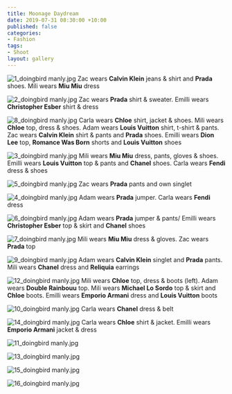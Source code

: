```yaml
---
title: Moonage Daydream
date: 2019-07-31 08:30:00 +10:00
published: false
categories:
- Fashion
tags:
- Shoot
layout: gallery
---
```


![1_doingbird manly.jpg](/uploads/1_doingbird%20manly.jpg)
Zac wears **Calvin Klein** jeans & shirt and **Prada** shoes. Mili wears **Miu Miu** dress

![2_doingbird manly.jpg](/uploads/2_doingbird%20manly.jpg)
Zac wears **Prada** shirt & sweater. Emilli wears **Christopher Esber** shirt & dress

![8_doingbird manly.jpg](/uploads/8_doingbird%20manly.jpg)
Carla wears **Chloe** shirt, jacket & shoes. Mili wears **Chloe** top, dress & shoes. Adam wears **Louis Vuitton** shirt, t-shirt & pants. Zac wears **Calvin Klein** shirt & pants and **Prada** shoes. Emilli wears **Dion Lee** top, **Romance Was Born** shorts and **Louis Vuitton** shoes

![3_doingbird manly.jpg](/uploads/3_doingbird%20manly.jpg)
Mili wears **Miu Miu** dress, pants, gloves & shoes. Emilli wears **Louis Vuitton** top & pants and **Chanel** shoes. Carla wears **Fendi** dress & shoes

![5_doingbird manly.jpg](/uploads/5_doingbird%20manly.jpg)
Zac wears **Prada** pants and own singlet

![4_doingbird manly.jpg](/uploads/4_doingbird%20manly.jpg)
Adam wears **Prada** jumper. Carla wears **Fendi** dress

![6_doingbird manly.jpg](/uploads/6_doingbird%20manly.jpg)
Adam wears **Prada** jumper & pants/ Emilli wears **Christopher Esber** top & skirt and **Chanel** shoes

![7_doingbird manly.jpg](/uploads/7_doingbird%20manly.jpg)
Mili wears **Miu Miu** dress & gloves. Zac wears **Prada** top

![9_doingbird manly.jpg](/uploads/9_doingbird%20manly.jpg)
Adam wears **Calvin Klein** singlet and **Prada** pants. Mili wears **Chanel** dress and **Reliquia** earrings

![12_doingbird  manly.jpg](/uploads/12_doingbird%20%20manly.jpg)
Mili wears **Chloe** top, dress & boots (left). Adam wears **Double Rainbouu** top. Mili wears **Michael Lo Sordo** top & skirt and **Chloe** boots. Emilli wears **Emporio Armani** dress and **Louis Vuitton** boots

![10_doingbird manly.jpg](/uploads/10_doingbird%20manly.jpg)
Carla wears **Chanel** dress & belt

![14_doingbird manly.jpg](/uploads/14_doingbird%20manly.jpg)
Carla wears **Chloe** shirt & jacket. Emilli wears **Emporio Armani** jacket & dress

![11_doingbird manly.jpg](/uploads/11_doingbird%20manly.jpg)

![13_doingbird manly.jpg](/uploads/13_doingbird%20manly.jpg)

![15_doingbird manly.jpg](/uploads/15_doingbird%20manly.jpg)

![16_doingbird manly.jpg](/uploads/16_doingbird%20manly.jpg)

